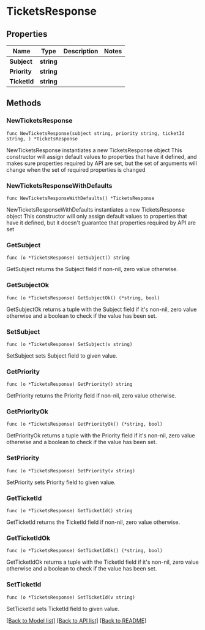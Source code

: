 # TicketsResponse

## Properties

Name | Type | Description | Notes
------------ | ------------- | ------------- | -------------
**Subject** | **string** |  | 
**Priority** | **string** |  | 
**TicketId** | **string** |  | 

## Methods

### NewTicketsResponse

`func NewTicketsResponse(subject string, priority string, ticketId string, ) *TicketsResponse`

NewTicketsResponse instantiates a new TicketsResponse object
This constructor will assign default values to properties that have it defined,
and makes sure properties required by API are set, but the set of arguments
will change when the set of required properties is changed

### NewTicketsResponseWithDefaults

`func NewTicketsResponseWithDefaults() *TicketsResponse`

NewTicketsResponseWithDefaults instantiates a new TicketsResponse object
This constructor will only assign default values to properties that have it defined,
but it doesn't guarantee that properties required by API are set

### GetSubject

`func (o *TicketsResponse) GetSubject() string`

GetSubject returns the Subject field if non-nil, zero value otherwise.

### GetSubjectOk

`func (o *TicketsResponse) GetSubjectOk() (*string, bool)`

GetSubjectOk returns a tuple with the Subject field if it's non-nil, zero value otherwise
and a boolean to check if the value has been set.

### SetSubject

`func (o *TicketsResponse) SetSubject(v string)`

SetSubject sets Subject field to given value.


### GetPriority

`func (o *TicketsResponse) GetPriority() string`

GetPriority returns the Priority field if non-nil, zero value otherwise.

### GetPriorityOk

`func (o *TicketsResponse) GetPriorityOk() (*string, bool)`

GetPriorityOk returns a tuple with the Priority field if it's non-nil, zero value otherwise
and a boolean to check if the value has been set.

### SetPriority

`func (o *TicketsResponse) SetPriority(v string)`

SetPriority sets Priority field to given value.


### GetTicketId

`func (o *TicketsResponse) GetTicketId() string`

GetTicketId returns the TicketId field if non-nil, zero value otherwise.

### GetTicketIdOk

`func (o *TicketsResponse) GetTicketIdOk() (*string, bool)`

GetTicketIdOk returns a tuple with the TicketId field if it's non-nil, zero value otherwise
and a boolean to check if the value has been set.

### SetTicketId

`func (o *TicketsResponse) SetTicketId(v string)`

SetTicketId sets TicketId field to given value.



[[Back to Model list]](../README.md#documentation-for-models) [[Back to API list]](../README.md#documentation-for-api-endpoints) [[Back to README]](../README.md)


